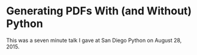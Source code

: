 Generating PDFs With (and Without) Python
=========================================

This was a seven minute talk I gave at San Diego Python on August 28, 2015.

